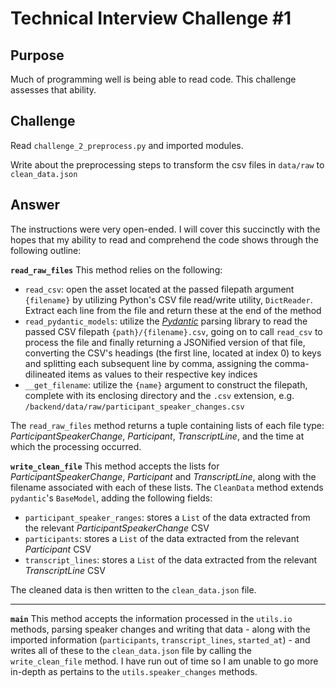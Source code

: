 # Technical Interview Challenge #1

## Purpose
Much of programming well is being able to read code. This challenge assesses that ability. 

## Challenge
Read `challenge_2_preprocess.py` and imported modules. 

Write about the preprocessing steps to transform the csv files in `data/raw` to `clean_data.json`

## Answer

The instructions were very open-ended. I will cover this succinctly with the hopes that my ability to read and comprehend the code shows through the following outline:

**`read_raw_files`**
This method relies on the following:
- `read_csv`: open the asset located at the passed filepath argument `{filename}` by utilizing Python's CSV file read/write utility, `DictReader`. Extract each line from the file and return these at the end of the method
- `read_pydantic_models`: utilize the [_Pydantic_](https://pydantic-docs.helpmanual.io/) parsing library to read the passed CSV filepath `{path}/{filename}.csv`, going on to call `read_csv` to process the file and finally returning a JSONified version of that file, converting the CSV's headings (the first line, located at index 0) to keys and splitting each subsequent line by comma, assigning the comma-dilineated items as values to their respective key indices
- `__get_filename`: utilize the `{name}` argument to construct the filepath, complete with its enclosing directory and the `.csv` extension, e.g. `/backend/data/raw/participant_speaker_changes.csv`

The `read_raw_files` method returns a tuple containing lists of each file type: _ParticipantSpeakerChange_, _Participant_, _TranscriptLine_, and the time at which the processing occurred.

**`write_clean_file`**
This method accepts the lists for _ParticipantSpeakerChange_, _Participant_ and _TranscriptLine_, along with the filename associated with each of these lists. The `CleanData` method extends `pydantic`'s `BaseModel`, adding the following fields:
- `participant_speaker_ranges`: stores a `List` of the data extracted from the relevant _ParticipantSpeakerChange_ CSV
- `participants`: stores a `List` of the data extracted from the relevant _Participant_ CSV
- `transcript_lines`: stores a `List` of the data extracted from the relevant _TranscriptLine_ CSV

The cleaned data is then written to the `clean_data.json` file.

---

**`main`**
This method accepts the information processed in the `utils.io` methods, parsing speaker changes and writing that data - along with the imported information (`participants`, `transcript_lines`, `started_at`) - and writes all of these to the `clean_data.json` file by calling the `write_clean_file` method. I have run out of time so I am unable to go more in-depth as pertains to the `utils.speaker_changes` methods.